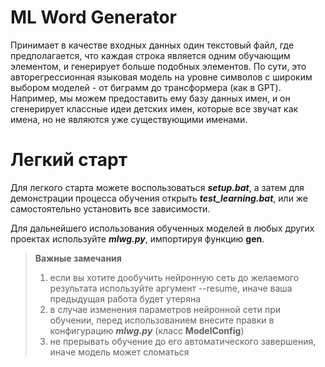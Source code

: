 # ML Word Generator
Принимает в качестве входных данных один текстовый файл, где предполагается, что каждая строка является одним обучающим элементом, и генерирует больше подобных элементов. По сути, это авторегрессионная языковая модель на уровне символов с широким выбором моделей - от биграмм до трансформера (как в GPT). Например, мы можем предоставить ему базу данных имен, и он сгенерирует классные идеи детских имен, которые все звучат как имена, но не являются уже существующими именами.
# Легкий старт
Для легкого старта можете воспользоваться ***setup.bat***, а затем для демонстрации процесса обучения открыть ***test_learning.bat***, или же самостоятельно установить все зависимости.

Для дальнейшего использования обученных моделей в любых других проектах используйте ***mlwg.py***, импортируя функцию **gen**.

> **Важные замечания**
> 1. если вы хотите дообучить нейронную сеть до желаемого результата используйте аргумент --resume, иначе ваша предыдущая работа будет утеряна
> 2. в случае изменения параметров нейронной сети при обучении, перед использованием внесите правки в конфигурацию ***mlwg.py*** (класс **ModelConfig**)
> 3. не прерывать обучение до его автоматического завершения, иначе модель может сломаться